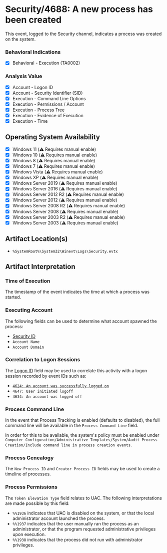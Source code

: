 # Security/4688: A new process has been created
This event, logged to the Security channel, indicates a process was created on the system.

### Behavioral Indications
 - [x] Behavioral - Execution (TA0002)

### Analysis Value
 - [x] Account - Logon ID
 - [x] Account - Security Identifier (SID)
 - [x] Execution - Command Line Options
 - [x] Execution - Permissions / Account
 - [x] Execution - Process Tree
 - [x] Execution - Evidence of Execution
 - [x] Execution - Time

## Operating System Availability
 - [x] Windows 11 (⚠️ Requires manual enable)
 - [x] Windows 10 (⚠️ Requires manual enable)
 - [x] Windows 8 (⚠️ Requires manual enable)
 - [x] Windows 7 (⚠️ Requires manual enable)
 - [x] Windows Vista (⚠️ Requires manual enable)
 - [x] Windows XP (⚠️ Requires manual enable)
 - [x] Windows Server 2019 (⚠️ Requires manual enable)
 - [x] Windows Server 2016 (⚠️ Requires manual enable)
 - [x] Windows Server 2012 R2 (⚠️ Requires manual enable)
 - [x] Windows Server 2012 (⚠️ Requires manual enable)
 - [x] Windows Server 2008 R2 (⚠️ Requires manual enable)
 - [x] Windows Server 2008 (⚠️ Requires manual enable)
 - [x] Windows Server 2003 R2 (⚠️ Requires manual enable)
 - [x] Windows Server 2003 (⚠️ Requires manual enable)

## Artifact Location(s)
- `%SystemRoot%\System32\Winevt\Logs\Security.evtx`

## Artifact Interpretation

### Time of Execution
The timestamp of the event indicates the time at which a process was started.

### Executing Account
The following fields can be used to determine what account spawned the process:

 - [Security ID](/README.md/#account---security-identifier-sid)
 - `Account Name`
 - `Account Domain`
  
### Correlation to Logon Sessions
The [Logon ID](/README.md/#account---logon-id) field may be used to correlate this activity with a logon session recorded by event IDs such as:
 - [`4624: An account was successfully logged on`](/account/evtx-4624-successful-logon.md)
 - `4647: User initiated logoff `
 - `4634: An account was logged off `

### Process Command Line
In the event that Process Tracking is enabled (defaults to disabled), the full command line will be available in the `Process Command Line` field. 

In order for this to be available, the system's policy must be enabled under `Computer Configuration/Administrative Templates/System/Audit Process Creation/Include command line in process creation events`.

### Process Genealogy
The `New Process ID` and `Creator Process ID` fields may be used to create a timeline of processes.

### Process Permissions
The `Token Elevation Type` field relates to UAC. The following interpretations are made possible by this field:

 - `%%1936` indicates that UAC is disabled on the system, or that the local administrator account launched the process.
 - `%%1937` indicates that the user manually ran the process as an administrator, or that the program requested administrative privileges upon execution.
 - `%%1938` indicates that the process did not run with administrator privileges. 